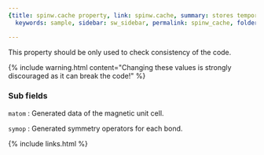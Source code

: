 ```yaml
---
{title: spinw.cache property, link: spinw.cache, summary: stores temporary values,
  keywords: sample, sidebar: sw_sidebar, permalink: spinw_cache, folder: spinw, mathjax: 'true'}

---
```

 
This property should be only used to check consistency of the code.
 
{% include warning.html content="Changing these values is strongly 
discouraged as it can break the code!" %}
  
### Sub fields
 
`matom`
: Generated data of the magnetic unit cell.
 
`symop`
: Generated symmetry operators for each bond.
 

{% include links.html %}
